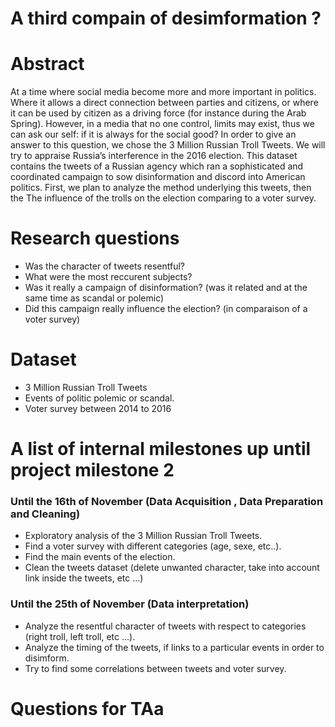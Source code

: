 # A third compain of desimformation ?

# Abstract
At a time where social media become more and more important in politics. Where it allows a direct connection between parties and citizens, or where it can be used by citizen as a driving force (for instance during the Arab Spring). 
However, in a media that no one control, limits may exist, thus we can ask our self: if it is always for the social good? 
In order to give an answer to this question, we chose the 3 Million Russian Troll Tweets. We will try to appraise Russia’s interference in the 2016 election. This dataset contains the tweets of a Russian agency which ran a sophisticated and coordinated campaign to sow disinformation and discord into American politics. First, we plan to analyze the method underlying this tweets, then the The influence of the trolls on the election comparing to a voter survey.


# Research questions
- Was the character of tweets resentful?
- What were the most reccurent subjects?
- Was it really a campaign of disinformation? (was it related and at the same time as scandal or polemic)
- Did this campaign really influence the election? (in comparaison of a voter survey)

# Dataset
- 3 Million Russian Troll Tweets
- Events of politic polemic or scandal.
- Voter survey between 2014 to 2016

# A list of internal milestones up until project milestone 2

### Until the 16th of November (Data Acquisition , Data Preparation and Cleaning)

- Exploratory analysis of the 3 Million Russian Troll Tweets.
- Find a voter survey with different categories (age, sexe, etc..).
- Find the main events of the election.
- Clean the tweets dataset (delete unwanted character, take into account link inside the tweets, etc ...)

### Until the 25th of November (Data interpretation)

- Analyze the resentful character of tweets with respect to categories (right troll, left troll, etc ...).
- Analyze the timing of the tweets, if links to a particular events in order to disimform.
- Try to find some correlations between tweets and voter survey.

# Questions for TAa

